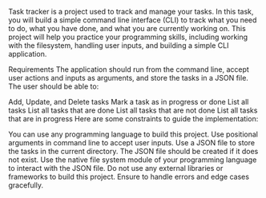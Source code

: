 

Task tracker is a project used to track and manage your tasks. In this task, 
you will build a simple command line interface (CLI) to track what you need to do, 
what you have done, and what you are currently working on. 
This project will help you practice your programming skills, 
including working with the filesystem, handling user inputs, and building a simple CLI application.

Requirements
The application should run from the command line, accept user actions and inputs as arguments,
and store the tasks in a JSON file. The user should be able to:

Add, Update, and Delete tasks
Mark a task as in progress or done
List all tasks
List all tasks that are done
List all tasks that are not done
List all tasks that are in progress
Here are some constraints to guide the implementation:

You can use any programming language to build this project.
Use positional arguments in command line to accept user inputs.
Use a JSON file to store the tasks in the current directory.
The JSON file should be created if it does not exist.
Use the native file system module of your programming language to interact with the JSON file.
Do not use any external libraries or frameworks to build this project.
Ensure to handle errors and edge cases gracefully.